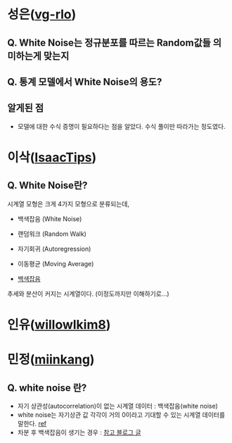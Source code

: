 # 성은([vg-rlo](https://github.com/vg-rlo))

## Q. White Noise는 정규분포를 따르는 Random값들 의미하는게 맞는지 

## Q. 통계 모델에서 White Noise의 용도?

## 알게된 점 

* 모델에 대한 수식 증명이 필요하다는 점을 알았다. 수식 풀이만 따라가는 정도였다.  

# 이삭([IsaacTips](https://github.com/IsaacTips))

## Q. White Noise란?

시계열 모형은 크게 4가지 모형으로 분류되는데,

* 백색잡음 (White Noise)
* 랜덤워크 (Random Walk)
* 자기회귀 (Autoregression)
* 이동평균 (Moving Average)

* [백색잡음](https://otexts.com/fppkr/wn.html)

추세와 분산이 커지는 시계열이다. (이정도까지만 이해하기로...)

# 인유([willowlkim8](https://github.com/willowkim8))
# 민정([miinkang](https://github.com/miinkang))
## Q. white noise 란?
- 자기 상관성(autocorrelation)이 없는 시계열 데이터 : 백색잡음(white noise)
- white noise는 자기상관 값 각각이 거의 0이라고 기대할 수 있는 시계열 데이터를 말한다. 
[ref](https://otexts.com/fppkr/wn.html)
- 차분 후 백색잡음이 생기는 경우 : [참고 블로그 글](https://otexts.com/fppkr/stationarity.html)
